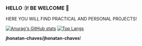 ### HELLO :)! BE WELCOME 👋
   HERE YOU WILL FIND PRACTICAL AND PERSONAL PROJECTS!


   
[![Anurag's GitHub stats](https://github-readme-stats.vercel.app/api?username=jhonatan-chaves)](https://github.com/anuraghazra/github-readme-stats)
[![Top Langs](https://github-readme-stats.vercel.app/api/top-langs/?username=jhonatan-chaves)](https://github.com/anuraghazra/github-readme-stats)

**jhonatan-chaves/jhonatan-chaves**!


